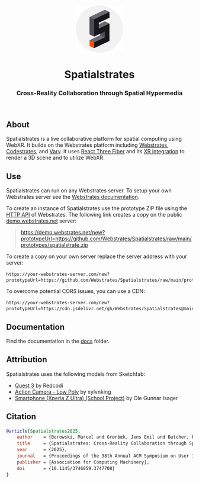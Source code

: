 <p align="center">
    <a href="https://demo.webstrates.net/new?prototypeUrl=https://github.com/Webstrates/Spatialstrates/raw/main/prototypes/spatialstrate.zip" title="Create a new Spatialstrate">
        <img src="./docs/logo.svg" width="128" />
    </a>
</p>

<h1 align="center">Spatialstrates</h1>
<h3 align="center">Cross-Reality Collaboration through Spatial Hypermedia</h3>
<br/>

## About

Spatialstrates is a live collaborative platform for spatial computing using WebXR. It builds on the Webstrates platform including [Webstrates](https://www.webstrates.net/), [Codestrates](https://codestrates.projects.cavi.au.dk/), and [Varv](https://varv.projects.cavi.au.dk/). It uses [React Three Fiber](https://github.com/pmndrs/react-three-fiber/) and its [XR integration](https://github.com/pmndrs/xr) to render a 3D scene and to utilize WebXR.


## Use

Spatialstrates can run on any Webstrates server. To setup your own Webstrates server see the [Webstrates documentation](https://webstrates.github.io/gettingstarted/installation.html).

To create an instance of Spatialstrates use the prototype ZIP file using the [HTTP API](https://webstrates.github.io/userguide/http-api.html) of Webstrates. The following link creates a copy on the public [demo.webstrates.net](https://demo.webstrates.net/) server:

> https://demo.webstrates.net/new?prototypeUrl=https://github.com/Webstrates/Spatialstrates/raw/main/prototypes/spatialstrate.zip

To create a copy on your own server replace the server address with your server:

```
https://your-webstrates-server.com/new?prototypeUrl=https://github.com/Webstrates/Spatialstrates/raw/main/prototypes/spatialstrate.zip
```

To overcome potential CORS issues, you can use a CDN:

```
https://your-webstrates-server.com/new?prototypeUrl=https://cdn.jsdelivr.net/gh/Webstrates/Spatialstrates@main/prototypes/spatialstrate.zip
```


## Documentation

Find the documentation in the [docs](docs) folder.


## Attribution

Spatialstrates uses the following models from Sketchfab:

- [Quest 3](https://sketchfab.com/3d-models/quest-3-e5c334a9598c4e85bb182eebf15a2e32) by Redcodi
- [Action Camera - Low Poly](https://sketchfab.com/3d-models/action-camera-low-poly-b28bfbdfc62644beacf1e3c2c3423477) by xylvnking
- [Smartphone (Xperia Z Ultra) (School Project)](https://sketchfab.com/3d-models/smartphone-xperia-z-ultra-school-project-18a917d8619441b1ba46da856e43c43f) by Ole Gunnar Isager


## Citation

```bibtex
@article{Spatialstrates2025,
    author    = {Borowski, Marcel and Grønbœk, Jens Emil and Butcher, Peter W. S. and Ritsos, Panagiotis D. and Klokmose, Clemens N. and Elmqvist, Niklas},
    title     = {Spatialstrates: Cross-Reality Collaboration through Spatial Hypermedia},
    year      = {2025},
    journal   = {Proceedings of the 38th Annual ACM Symposium on User Interface Software and Technology},
    publisher = {Association for Computing Machinery},
    doi       = {10.1145/3746059.3747708}
}
```
